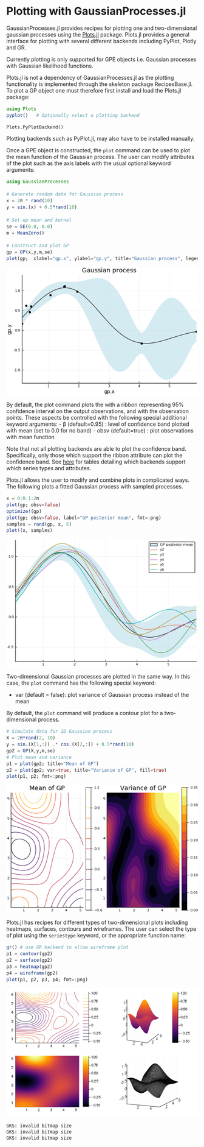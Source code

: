 
# Plotting with GaussianProcesses.jl

GaussianProcesses.jl provides recipes for plotting one and two-dimensional gaussian processes using the [Plots.jl](https://juliaplots.github.io/) package. Plots.jl provides a general interface for plotting with several different backends including PyPlot, Plotly and GR.

Currently plotting is only supported for GPE objects i.e. Gaussian processes with Gaussian likelihood functions.

Plots.jl is not a dependency of GaussianProcesses.jl as the plotting functionality is implemented through the skeleton package RecipesBase.jl. To plot a GP object one must therefore first install and load the Plots.jl package:


```julia
using Plots
pyplot()   # Optionally select a plotting backend
```




    Plots.PyPlotBackend()



Plotting backends such as PyPlot.jl, may also have to be installed manually.

Once a GPE object is constructed, the `plot` command can be used to plot the mean function of the Gaussian process. The user can modify attributes of the plot such as the axis labels with the usual optional keyword arguments:


```julia
using GaussianProcesses

# Generate random data for Gaussian process
x = 2π * rand(10)
y = sin.(x) + 0.5*rand(10)

# Set-up mean and kernel
se = SE(0.0, 0.0)
m = MeanZero()

# Construct and plot GP
gp = GP(x,y,m,se)
plot(gp;  xlabel="gp.x", ylabel="gp.y", title="Gaussian process", legend=false, fmt=:png)
```




![png](Plotting_GPs_files/Plotting_GPs_3_0.png)



By default, the plot command plots the with a ribbon representing 95% confidence interval on the output observations, and with the observation points. These aspects be controlled with the following special additional keyword arguments:
    - β (default=0.95) : level of confidence band plotted with mean (set to 0.0 for no band)
    - obsv (default=true) : plot observations with mean function
    
Note that not all plotting backends are able to plot the confidence band. Specifically, only those which support the ribbon attribute can plot the confidence band. See [here](https://juliaplots.github.io/supported/) for tables detailing which backends support which series types and attributes.

Plots.jl allows the user to modify and combine plots in complicated ways. The following plots a fitted Gaussian process with sampled processes.


```julia
x = 0:0.1:2π
plot(gp; obsv=false)
optimize!(gp)
plot(gp; obsv=false, label="GP posterior mean", fmt=:png)
samples = rand(gp, x, 5)
plot!(x, samples)
```




![png](Plotting_GPs_files/Plotting_GPs_5_0.png)



Two-dimensional Gaussian processes are plotted in the same way. In this case, the `plot` command has the following special keyword:

- var (default = false): plot variance of Gaussian process instead of the mean

By default, the `plot` command will produce a contour plot for a two-dimensional process.


```julia
# Simulate data for 2D Gaussian process
X = 2π*rand(2, 10)
y = sin.(X[1,:]) .* cos.(X[2,:]) + 0.5*rand(10)
gp2 = GP(X,y,m,se)
# Plot mean and variance
p1 = plot(gp2; title="Mean of GP")
p2 = plot(gp2; var=true, title="Variance of GP", fill=true)
plot(p1, p2; fmt=:png)
```




![png](Plotting_GPs_files/Plotting_GPs_7_0.png)



Plots.jl has recipes for different types of two-dimensional plots including heatmaps, surfaces, contours and wireframes. The user can select the type of plot using the `seriestype` keyword, or the appropriate function name:


```julia
gr() # use GR backend to allow wireframe plot
p1 = contour(gp2)
p2 = surface(gp2)
p3 = heatmap(gp2)
p4 = wireframe(gp2)
plot(p1, p2, p3, p4; fmt=:png)
```




![png](Plotting_GPs_files/Plotting_GPs_9_0.png)



    GKS: invalid bitmap size
    GKS: invalid bitmap size
    GKS: invalid bitmap size

